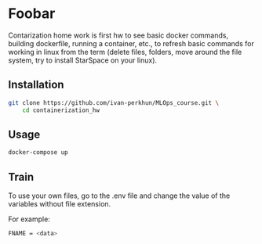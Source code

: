 # Foobar

Contarization home work is first hw to see basic docker commands, building dockerfile, running a container, etc., to refresh basic commands for working in linux from the term (delete files, folders, move around the file system, try to install StarSpace on your linux).

## Installation


```bash
git clone https://github.com/ivan-perkhun/MLOps_course.git \ 
    cd containerization_hw
```

## Usage

```bash
docker-compose up
```

## Train
To use your own files, go to the .env file and change the value of the variables without file extension.

For example: 
```bash
FNAME = <data>
```
